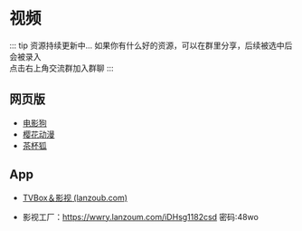# 视频
::: tip 资源持续更新中...
如果你有什么好的资源，可以在群里分享，后续被选中后会被录入 <br>
点击右上角交流群加入群聊
:::

## 网页版

- [电影狗](https://www.dianyinggou.com/)
- [樱花动漫](http://yhdm83.com/)
- [茶杯狐](https://cupfox.app/?iui.su)

## App

- [TVBox＆影视 (lanzoub.com)](https://qiqi2020.lanzoub.com/b09svqv1c)

- 影视工厂：https://wwry.lanzoum.com/iDHsg1182csd
  密码:48wo

  
